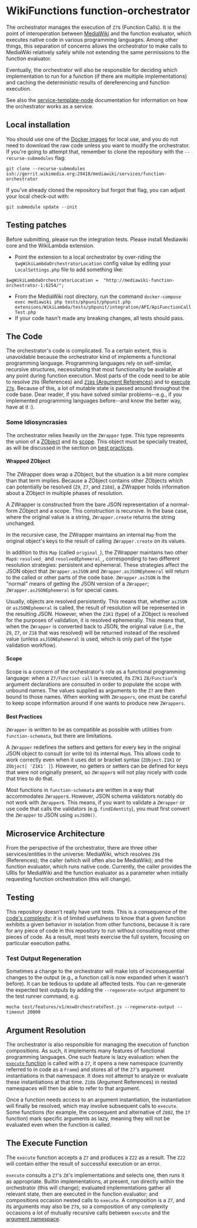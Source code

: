 # WikiFunctions function-orchestrator
The orchestrator manages the execution of `Z7`s (Function Calls). It is the point
of interoperation between [MediaWiki](https://wikitech.wikimedia.org/wiki/MediaWiki_at_WMF) and the function evaluator, which executes
native code in various programming languages. Among other things, this separation
of concerns allows the orchestrator to make calls to MediaWiki relatively safely
while not extending the same permissions to the function evaluator.

Eventually, the orchestrator will also be responsible for deciding which
implementation to run for a function (if there are multiple implementations) and
caching the deterministic results of dereferencing and function execution.

See also the [service-template-node](https://www.mediawiki.org/wiki/ServiceTemplateNode)
documentation for information on how the orchestrator works as a service.

## Local installation
You should use one of the [Docker images](https://docker-registry.wikimedia.org/wikimedia/mediawiki-services-function-orchestrator/tags/)
for local use, and you do not need to download the raw code unless you want to
modify the orchestrator. If you're going to attempt that, remember to clone the
repository with the `--recurse-submodules` flag:

```
git clone --recurse-submodules ssh://gerrit.wikimedia.org:29418/mediawiki/services/function-orchestrator
```

If you've already cloned the repository but forgot that flag, you can adjust
your local check-out with:

```
git submodule update --init
```

<a href='testing'></a>
## Testing patches

Before submitting, please run the integration tests. Please install Mediawiki core
and the WikiLambda extension.

- Point the extension to a local orchestrator by over-riding the `$wgWikiLambdaOrchestratorLocation` config value by editing your `LocalSettings.php` file to add something like:

```
$wgWikiLambdaOrchestratorLocation =  "http://mediawiki-function-orchestrator-1:6254/";
```

- From the MediaWiki root directory, run the command `docker-compose exec mediawiki php tests/phpunit/phpunit.php extensions/WikiLambda/tests/phpunit/integration/API/ApiFunctionCallTest.php`
- If your code hasn't made any breaking changes, all tests should pass.

<a href='the-code'></a>
## The Code
The orchestrator's code is complicated. To a certain extent, this is
unavoidable because the orchestrator kind of implements a functional programming
language. Programming languages rely on self-similar, recursive structures,
necessitating that most functionality be available at any point during
function execution. Most parts of the code need to be able to resolve
`Z9`s (References) and [`Z18`s (Argument References)](#argument-resolution) and
to [execute `Z7`s](#execute-function). Because of this, a lot of mutable state is
passed around throughout the code base. Dear reader, if you have solved similar
problems--e.g., if you implemented programming languages before--and know the
better way, have at it :).

### Some Idiosyncrasies
The orchestrator relies heavily on the `ZWrapper` type. This type represents
the union of a [ZObject](#idiosyncrasy-zobject) and its [scope](#idiosyncrasy-scope).
This object must be specially treated, as will be discussed in the section on
[best practices](#idiosyncratic-practices).

<a href='idiosyncrasy-zobject'></a>
#### Wrapped ZObject
The ZWrapper does wrap a ZObject, but the situation is a bit more complex than
that term implies. Because a ZObject contains other ZObjects which can potentially
be resolved (`Z9`, `Z7`, and `Z18`s), a ZWrapper holds information about a
ZObject in multiple phases of resolution.

A ZWrapper is constructed from the bare JSON representation of a normal-form ZObject and a
scope. This construction is recursive. In the base case, where the original value
is a string, `ZWrapper.create` returns the string unchanged.

In the recursive case, the ZWrapper maintains an internal `Map` from the original object's
keys to the result of calling `ZWrapper.create` on its values.

In addition to this `Map` (called `original_`), the ZWrapper maintains two other
`Map`s: `resolved_` and `resolvedEphemeral_`, corresponding to two different
resolution strategies: persistent and ephemeral. These strategies affect the
JSON object that `ZWrapper.asJSON` and `ZWrapper.asJSONEphemeral` will return to the called or other parts of
the code base. `ZWrapper.asJSON` is the "normal" means of getting the JSON
version of a `ZWrapper`; `ZWrapper.asJSONEphemeral` is for special cases.

Usually, objects are resolved persistently. This means that, whether `asJSON`
or `asJSONEphemeral` is called, the result of resolution will be represented
in the resulting JSON. However, when the `Z1K1` (type) of a ZObject
is resolved for the purposes of validation, it is resolved ephemerally. This means
that, when the `ZWrapper` is converted back to JSON, the original value (i.e.,
the `Z9`, `Z7`, or `Z18` that was resolved) will be returned instead of the 
resolved value (unless `asJSONEphemeral` is used, which is only part of the
type validation workflow).

<a href='idiosyncrasy-scope'></a>
#### Scope
Scope is a concern of the orchestrator's role as a functional programming language:
when a `Z7/Function call` is executed, its `Z7K1` `Z8/Function`'s argument
declarations are consulted in order to populate the scope with unbound names.
The values supplied as arguments to the `Z7` are then bound to those names. When
working with `ZWrappers`, one must be careful to keep scope information around
if one wants to produce new `ZWrappers`.

<a href='idiosyncratic-practices'></a>
#### Best Practices
`ZWrapper` is written to be as compatible as possible with utilities from
`function-schemata`, but there are limitations.

A `ZWrapper` redefines the setters and getters for every key in the original
JSON object to consult (or write to) its internal `Map`s. This allows code to
work correctly even when it uses dot or bracket syntax (`ZObject.Z1K1` or
`ZObject[ 'Z1K1' ]`). However, no getters or setters can be defined for keys that
were not originally present, so `ZWrapper`s will not play nicely with code that
tries to do that.

Most functions in `function-schemata` are written in a way that accommodates
`ZWrapper`s. However, JSON schema validators notably do not work with `ZWrapper`s.
This means, if you want to validate a `ZWrapper` or use code that calls the
validators (e.g. `findIdentity`), you must first convert the `ZWrapper` to JSON
using `asJSON()`.

## Microservice Architecture
From the perspective of the orchestrator, there are three other services/entities
in the universe: MediaWiki, which resolves `Z9`s (References); the caller (which
will often also be MediaWiki); and the function evaluator, which runs native
code. Currently, the caller provides the URIs for MediaWiki and the function
evaluator as a parameter when initially requesting function orchestration (this
will change).

## Testing
This repository doesn't really have unit tests. This is a consequence of the
[code's complexity](#the-code): it is of limited usefulness to know that a
given function exhibits a given behavior in isolation from other functions,
because it is rare for any piece of code in this repository to run without
consulting most other pieces of code. As a result, most tests exercise the full
system, focusing on particular execution paths.

### Test Output Regeneration
Sometimes a change to the orchestrator will make lots of inconsequential changes
to the output (e.g., a function call is now expanded when it wasn't before). It
can be tedious to update all affected tests. You can re-generate the expected
test outputs by adding the `--regenerate-output` argument to the test runner
command, e.g.

`mocha test/features/v1/mswOrchestrateTest.js --regenerate-output --timeout 20000`

<a href='argument-resolution'></a>
## Argument Resolution
The orchestrator is also responsible for managing the execution of function
compositions. As such, it implements many features of functional programming
languages. One such feature is lazy evaluation: when the
[`execute` function](#execute-function) is called with a `Z7`, it opens a new
namespace (currently referred to in code as a `Frame`) and stores all of the
`Z7`'s argument instantiations in that namespace. It does not attempt to analyze
or evaluate these instantiations at that time. `Z18`s (Argument References) in
nested namespaces will then be able to refer to that argument.

Once a function needs access to an argument instantiation, the instantiation will
finally be resolved, which may involve subsequent calls to `execute`. Some functions
(for example, the consequent and alternative of `Z802`, the `If` function) mark
specific arguments as lazy, meaning they will not be evaluated even when
the function is called.

<a href='execute-function'></a>
## The Execute Function
The `execute` function accepts a `Z7` and produces a `Z22` as a result. The
`Z22` will contain either the result of successful execution or an error.

`execute` consults a `Z7`'s `Z8`'s implementations and selects one, then runs it
as appropriate. Builtin implementations, at present, run directly within the
orchestrator (this will change); evaluated implementations gather all relevant
state, then are executed in the function evaluator; and compositions occasion nested
calls to `execute`. A composition is a `Z7`, and its arguments may also be `Z7`s,
so a composition of any complexity occasions a lot of mutually recursive calls
between `execute` and the [argument namespace](#argument-resolution).
